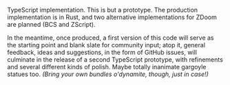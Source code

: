 TypeScript implementation. This is but a prototype. The production
implementation is in Rust, and two alternative implementations for
ZDoom are planned (BCS and ZScript).

In the meantime, once produced, a first version of this code will
serve as the starting point and blank slate for community input;
atop it, general feedback, ideas and suggestions, in the form of
GitHub issues, will culminate in the release of a second TypeScript
prototype, with refinements and several different kinds of polish.
Maybe totally inanimate gargoyle statues too. _(Bring your own
bundles o'dynamite, though, just in case!)_
